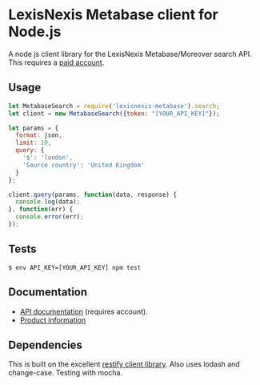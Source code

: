 # LexisNexis Metabase client for Node.js #

A node js client library for the LexisNexis Metabase/Moreover search API. This requires a [paid account](https://www.lexisnexis.com/en-us/products/metabase.page).

## Usage ##

```Javascript
let MetabaseSearch = require('lexisnexis-metabase').search;
let client = new MetabaseSearch({token: "[YOUR_API_KEY]"});

let params = {
  format: json,
  limit: 10,
  query: {
    '$': 'london',
    'Source country': 'United Kingdom'
  }
};

client.query(params, function(data, response) {
  console.log(data);
}, function(err) {
  console.error(err);
});
```

## Tests ##

```Shell
$ env API_KEY=[YOUR_API_KEY] npm test
```

## Documentation ##

* [API documentation](https://portal.moreover.com/index.html#documentation/LN-MB-technical) (requires account).
* [Product information](https://www.lexisnexis.com/en-us/products/metabase.page)

## Dependencies ##

This is built on the excellent [restify client library](http://restify.com/#client-api). Also uses lodash and change-case. Testing with mocha.
